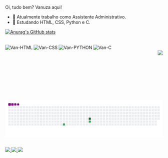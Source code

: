 Oi, tudo bem? Vanuza aqui!

- 🔭 Atualmente trabalho como Assistente Administrativo.
- 🌱 Estudando HTML, CSS, Python e C.

  

[![Anurag's GitHub stats](https://github-readme-stats.vercel.app/api?username=VanuzaMendes&show_icons=true&theme=synthwave)](https://github.com/VanuzaMendes/github-readme-stats)

<div style="display: inline_block"><br>

  <img align="center" alt="Van-HTML" height="30" width="40" src="https://cdn.jsdelivr.net/gh/devicons/devicon@latest/icons/html5/html5-original-wordmark.svg">
  <img align="center" alt="Van-CSS" height="30" width="40" src="https://cdn.jsdelivr.net/gh/devicons/devicon@latest/icons/css3/css3-original-wordmark.svg">
  <img align="center" alt="Van-PYTHON" height="30" width="40" src="https://cdn.jsdelivr.net/gh/devicons/devicon@latest/icons/python/python-original-wordmark.svg">
  <img align="center" alt="Van-C" height="30" width="40" src="https://cdn.jsdelivr.net/gh/devicons/devicon@latest/icons/c/c-original.svg">
</div>

<div>
  <img align="right" height="160" widht="160" src="https://cdn.discordapp.com/attachments/1206723623591616572/1238201190999785566/Design_sem_nome.gif?ex=663e6c38&is=663d1ab8&hm=c699ba5ae9d91b5c45668fd15c89746ec1685ff5ce025995b09c2cdcc3ae3735&">
</div>


![snake gif](https://github.com/VanuzaMendes/VanuzaMendes/blob/output/github-contribution-grid-snake.gif)

##



<div>
  
  <a href= "mailto:vanuzacredipag197@outlook.com"><img src="https://img.shields.io/badge/Microsoft_Outlook-0078D4?style=for-the-badge&logo=microsoft-outlook&logoColor=white">
  <a href= "https://instagram.com/vanuza_freitas_" target="_blank"><img src="https://img.shields.io/badge/Instagram-E4405F?style=for-the-badge&logo=instagram&logoColor=white">
  <a href= "https://www.linkedin.com/in/vanuza-mendes-freitas-dos-santos-790787245" target="_blank"><img src="https://img.shields.io/badge/LinkedIn-0077B5?style=for-the-badge&logo=linkedin&logoColor=white">
  
</div>
          
